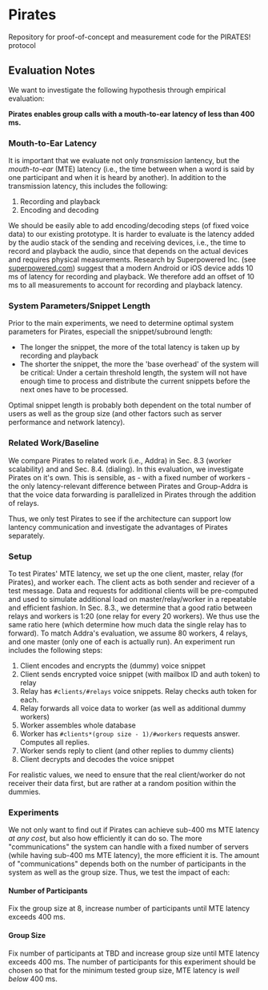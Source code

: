 # Pirates

Repository for proof-of-concept and measurement code for the PIRATES! protocol

## Evaluation Notes

We want to investigate the following hypothesis through empirical evaluation:

**Pirates enables group calls with a mouth-to-ear latency of less than 400 ms.**

### Mouth-to-Ear Latency

It is important that we evaluate not only *transmission* lantency, but the *mouth-to-ear* (MTE) latency (i.e., the time between when a word is said by one participant and when it is heard by another).
In addition to the transmission latency, this includes the following:

1. Recording and playback
2. Encoding and decoding

We should be easily able to add encoding/decoding steps (of fixed voice data) to our existing prototype.
It is harder to evaluate is the latency added by the audio stack of the sending and receiving devices, i.e., the time to record and playback the audio, since that depends on the actual devices and requires physical measurements.
Research by Superpowered Inc. (see [superpowered.com](https://superpowered.com/superpowered-android-media-server)) suggest that a modern Android or iOS device adds 10 ms of latency for recording and playback.
We therefore add an offset of 10 ms to all measurements to account for recording and playback latency.

### System Parameters/Snippet Length

Prior to the main experiments, we need to determine optimal system parameters for Pirates, especiall the snippet/subround length:

- The longer the snippet, the more of the total latency is taken up by recording and playback
- The shorter the snippet, the more the 'base overhead' of the system will be critical:
        Under a certain threshold length, the system will not have enough time to process and distribute the current snippets before the next ones have to be processed.

Optimal snippet length is probably both dependent on the total number of users as well as the group size (and other factors such as server performance and network latency). 

### Related Work/Baseline

We compare Pirates to related work (i.e., Addra) in Sec. 8.3 (worker scalability) and and Sec. 8.4. (dialing).
In this evaluation, we investigate Pirates on it's own.
This is sensible, as - with a fixed number of workers - the only latency-relevant difference between Pirates and Group-Addra is that the voice data forwarding is parallelized in Pirates through the addition of relays.

Thus, we only test Pirates to see if the architecture can support low lantency communication and investigate the advantages of Pirates separately.

### Setup 

To test Pirates' MTE latency, we set up the one client, master, relay (for Pirates), and worker each.
The client acts as both sender and reciever of a test message.
Data and requests for additional clients will be pre-computed and used to simulate additional load on master/relay/worker in a repeatable and efficient fashion.
In Sec. 8.3., we determine that a good ratio between relays and workers is 1:20 (one relay for every 20 workers).
We thus use the same ratio here (which determine how much data the single relay has to forward).
To match Addra's evaluation, we assume 80 workers, 4 relays, and one master (only one of each is actually run).
An experiment run includes the following steps:

1. Client encodes and encrypts the (dummy) voice snippet
2. Client sends encrypted voice snippet (with mailbox ID and auth token) to relay
3. Relay has `#clients/#relays` voice snippets.
    Relay checks auth token for each.
4. Relay forwards all voice data to worker (as well as additional dummy workers)
5. Worker assembles whole database
6. Worker has `#clients*(group size - 1)/#workers` requests answer.
    Computes all replies.
7. Worker sends reply to client (and other replies to dummy clients)
8. Client decrypts and decodes the voice snippet

For realistic values, we need to ensure that the real client/worker do not receiver their data first, but are rather at a random position within the dummies.

### Experiments

We not only want to find out if Pirates can achieve sub-400 ms MTE latency *at any cost*, but also how efficiently it can do so.
The more "communications" the system can handle with a fixed number of servers (while having sub-400 ms MTE latency), the more efficient it is. 
The amount of "communications" depends both on the number of participants in the system as well as the group size.
Thus, we test the impact of each:

#### Number of Participants

Fix the group size at 8, increase number of participants until MTE latency exceeds 400 ms.

#### Group Size

Fix number of participants at TBD and increase group size until MTE latency exceeds 400 ms.
The number of participants for this experiment should be chosen so that for the minimum tested group size, MTE latency is *well below* 400 ms.
